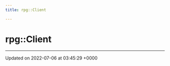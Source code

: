 ```yaml
---
title: rpg::Client

---
```


# rpg::Client





-------------------------------

Updated on 2022-07-06 at 03:45:29 +0000